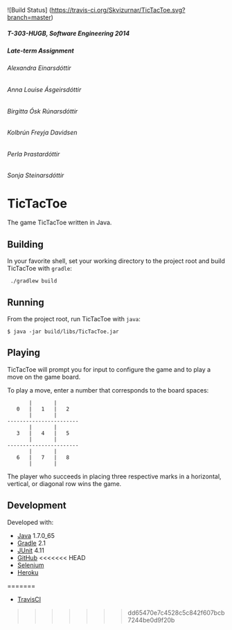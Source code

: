 ![Build Status] (https://travis-ci.org/Skvizurnar/TicTacToe.svg?branch=master)

##### T-303-HUGB, Software Engineering 2014
##### Late-term Assignment

###### Alexandra Einarsdóttir
###### Anna Louise Ásgeirsdóttir
###### Birgitta Ósk Rúnarsdóttir
###### Kolbrún Freyja Davidsen
###### Perla Þrastardóttir
###### Sonja Steinarsdóttir

TicTacToe
=========

The game TicTacToe written in Java.

Building
--------

In your favorite shell, set your working directory to the project root and build TicTacToe with `gradle`:
   
     ./gradlew build

Running
-------

From the project root, run TicTacToe with `java`:
   
    $ java -jar build/libs/TicTacToe.jar

Playing
-------

TicTacToe will prompt you for input to configure the game and to play a move on the game board.

To play a move, enter a number that corresponds to the board spaces:


           |       |
       0   |   1   |   2
           |       |
    -----------------------
           |       |
       3   |   4   |   5
           |       |
    -----------------------
           |       |
       6   |   7   |   8
           |       |

The player who succeeds in placing three respective marks in a horizontal, vertical, or diagonal row wins the game.

Development
-----------

Developed with:

* [Java](openjdk.java.net) 1.7.0_65
* [Gradle](http://www.gradle.org/) 2.1
* [JUnit](http://junit.org/) 4.11
* [GitHub](https://github.com/)
<<<<<<< HEAD
* [Selenium](http://www.seleniumhq.org) 
* [Heroku](https://www.heroku.com)


=======
* [TravisCI](https://travis-ci.org)
>>>>>>> dd65470e7c4528c5c842f607bcb7244be0d9f20b
